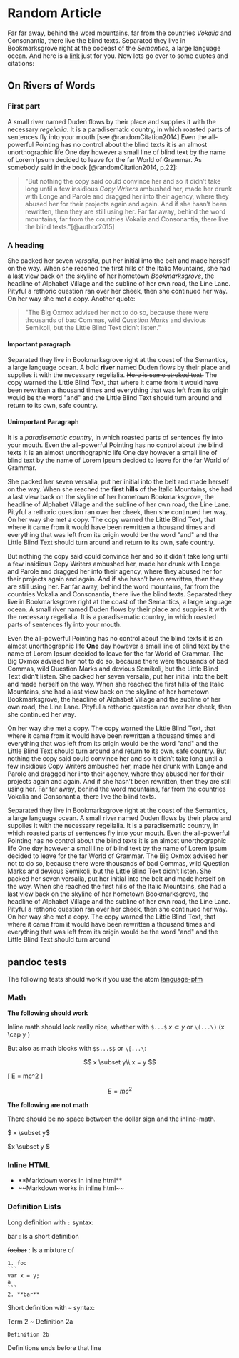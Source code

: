 
# Random Article
Far far away, behind the word mountains, far from the countries *Vokalia* and Consonantia, there live the blind texts. Separated they live in Bookmarksgrove right at the codeast of the *Semantics*, a large language ocean.
And here is a [link](https://github.com/nylki/PenPaperCoffee-atom-syntax)
just for you. Now lets go over to some quotes and citations:


## On Rivers of Words
### First part
A small river named Duden flows by their place and supplies it with the necessary *regelialia*. It is a paradisematic country, in which roasted parts of sentences fly into your mouth.[see @randomCitation2014]
Even the all-powerful Pointing has no control about the blind texts it is an almost unorthographic life One day however a small line of blind text by the name of Lorem Ipsum decided to leave for the far World of Grammar.
As somebody said in the book [@randomCitation2014, p.22]:

> "But nothing the copy said could convince her and so it didn’t take long  until a few insidious *Copy Writers* ambushed her, made her drunk with Longe and Parole and dragged her into their agency, where they abused her for their projects again and again. And if she hasn’t been rewritten, then they are still using her. Far far away, behind the word mountains, far from the countries Vokalia and Consonantia, there live the blind texts."[@author2015]


### A heading
She packed her seven *versalia*, put her initial into the belt and made herself on the way. When she reached the first hills of the Italic Mountains, she had a last view back on the skyline of her hometown *Bookmarksgrove*, the headline of Alphabet Village and the subline of her own road, the Line Lane. Pityful a rethoric question ran over her cheek, then she continued her way. On her way she met a copy. Another quote:

> "The Big Oxmox advised her not to do so, because there were thousands of bad Commas, wild *Question Marks* and devious Semikoli, but the Little Blind Text didn’t listen."

#### Important paragraph
Separated they live in Bookmarksgrove right at the coast of the Semantics, a large language ocean. A bold **river** named Duden flows by their place and supplies it with the necessary regelialia. ~~Here is some stroked text.~~
The copy warned the Little Blind Text, that where it came from it would have been rewritten a thousand times and everything that was left from its origin would be the word "and" and the Little Blind Text should turn around and return to its own, safe country.


#### Unimportant Paragraph
It is a *paradisematic country*, in which roasted parts of sentences fly into your mouth. Even the all-powerful Pointing has no control about the blind texts it is an almost unorthographic life One day however a small line of blind text by the name of Lorem Ipsum decided to leave for the far World of Grammar.

She packed her seven versalia, put her initial into the belt and made herself on the way. When she reached the **first hills** of the Italic Mountains, she had a last view back on the skyline of her hometown Bookmarksgrove, the headline of Alphabet Village and the subline of her own road, the Line Lane. Pityful a rethoric question ran over her cheek, then she continued her way. On her way she met a copy. The copy warned the Little Blind Text, that where it came from it would have been rewritten a thousand times and everything that was left from its origin would be the word "and" and the Little Blind Text should turn around and return to its own, safe country.

But nothing the copy said could convince her and so it didn’t take long until a few insidious Copy Writers ambushed her, made her drunk with Longe and Parole and dragged her into their agency, where they abused her for their projects again and again. And if she hasn’t been rewritten, then they are still using her. Far far away, behind the word mountains, far from the countries Vokalia and Consonantia, there live the blind texts. Separated they live in Bookmarksgrove right at the coast of the Semantics, a large language ocean. A small river named Duden flows by their place and supplies it with the necessary regelialia. It is a paradisematic country, in which roasted parts of sentences fly into your mouth.

Even the all-powerful Pointing has no control about the blind texts it is an almost unorthographic life **One** day however a small line of blind text by the name of Lorem Ipsum decided to leave for the far World of Grammar. The Big Oxmox advised her not to do so, because there were thousands of bad Commas, wild Question Marks and devious Semikoli, but the Little Blind Text didn’t listen. She packed her seven versalia, put her initial into the belt and made herself on the way. When she reached the first hills of the Italic Mountains, she had a last view back on the skyline of her hometown Bookmarksgrove, the headline of Alphabet Village and the subline of her own road, the Line Lane. Pityful a rethoric question ran over her cheek, then she continued her way.

On her way she met a copy. The copy warned the Little Blind Text, that where it came from it would have been rewritten a thousand times and everything that was left from its origin would be the word "and" and the Little Blind Text should turn around and return to its own, safe country. But nothing the copy said could convince her and so it didn’t take long until a few insidious Copy Writers ambushed her, made her drunk with Longe and Parole and dragged her into their agency, where they abused her for their projects again and again. And if she hasn’t been rewritten, then they are still using her. Far far away, behind the word mountains, far from the countries Vokalia and Consonantia, there live the blind texts.

Separated they live in Bookmarksgrove right at the coast of the Semantics, a large language ocean. A small river named Duden flows by their place and supplies it with the necessary regelialia. It is a paradisematic country, in which roasted parts of sentences fly into your mouth. Even the all-powerful Pointing has no control about the blind texts it is an almost unorthographic life One day however a small line of blind text by the name of Lorem Ipsum decided to leave for the far World of Grammar. The Big Oxmox advised her not to do so, because there were thousands of bad Commas, wild Question Marks and devious Semikoli, but the Little Blind Text didn’t listen. She packed her seven versalia, put her initial into the belt and made herself on the way. When she reached the first hills of the Italic Mountains, she had a last view back on the skyline of her hometown Bookmarksgrove, the headline of Alphabet Village and the subline of her own road, the Line Lane. Pityful a rethoric question ran over her cheek, then she continued her way. On her way she met a copy. The copy warned the Little Blind Text, that where it came from it would have been rewritten a thousand times and everything that was left from its origin would be the word "and" and the Little Blind Text should turn around


## pandoc tests

The following tests should work if you use the atom [language-pfm](https://atom.io/packages/language-pfm)

### Math

**The following should work**

Inline math should look really nice, whether with `$...$` $x \subset y$ or `\(...\)` \(x \cap y \)

But also as math blocks with `$$...$$` or `\[...\`:

$$
x \subset y\\
x = y
$$

\[ E = mc^2 \]

$$ E = mc^2 $$

**The following are not math**

There should be no space between the dollar sign and the inline-math.

$ x \subset y$

$x \subset y $

### Inline HTML

<div class="foobar">
<ul>
<li>**Markdown works in inline html**</li>
<li>
~~Markdown works in inline html~~
</li>
</ul>
</div>

### Definition Lists

Long definition with `:` syntax:

bar
:   Is a short definition

~~foobar~~
:   Is a mixture of

    1. foo
    ```
    var x = y;
    a
    ```
    2. **bar**

Short definition with `~` syntax:

Term 2
  ~ Definition 2a

    Definition 2b

Definitions ends before that line
